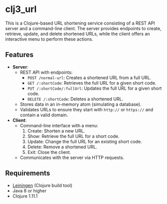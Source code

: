 
# clj3_url


This is a Clojure-based URL shortening service consisting of a REST API server and a command-line client. The server provides endpoints to create, retrieve, update, and delete shortened URLs, while the client offers an interactive menu to perform these actions.

## Features

- **Server**:
  - REST API with endpoints:
    - `POST /normal-url`: Creates a shortened URL from a full URL.
    - `GET /:shortCode`: Retrieves the full URL for a given short code.
    - `PUT /:shortCode/:fullUrl`: Updates the full URL for a given short code.
    - `DELETE /:shortCode`: Deletes a shortened URL.
  - Stores data in an in-memory atom (simulating a database).
  - Validates URLs to ensure they start with `http://` or `https://` and contain a valid domain.
- **Client**:
  - Command-line interface with a menu:
    1. Create: Shorten a new URL.
    2. Show: Retrieve the full URL for a short code.
    3. Update: Change the full URL for an existing short code.
    4. Delete: Remove a shortened URL.
    5. Exit: Close the client.
  - Communicates with the server via HTTP requests.
## Requirements

- [Leiningen](https://leiningen.org/) (Clojure build tool)
- Java 8 or higher
- Clojure 1.11.1
